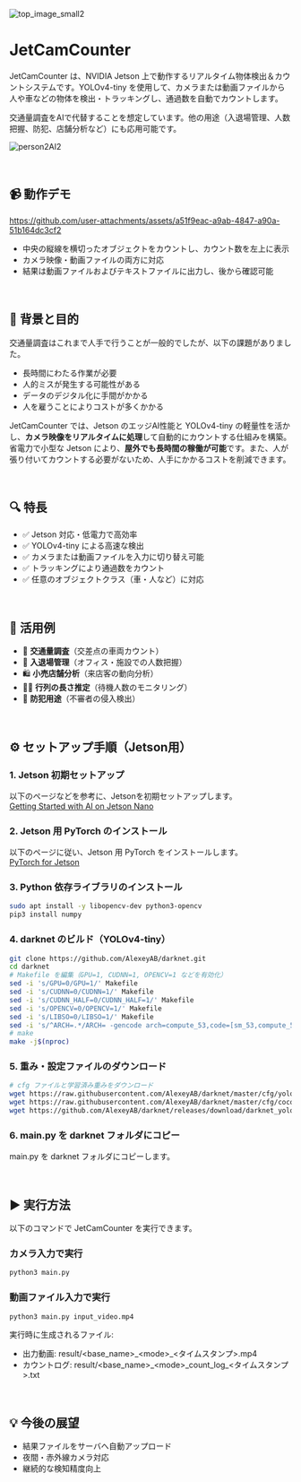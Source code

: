 ![top_image_small2](https://github.com/user-attachments/assets/ef3a3e48-1136-4012-99f2-6cd36a69b199)

# JetCamCounter

JetCamCounter は、NVIDIA Jetson 上で動作するリアルタイム物体検出＆カウントシステムです。YOLOv4-tiny を使用して、カメラまたは動画ファイルから人や車などの物体を検出・トラッキングし、通過数を自動でカウントします。

交通量調査をAIで代替することを想定しています。他の用途（入退場管理、人数把握、防犯、店舗分析など）にも応用可能です。

![person2AI2](https://github.com/user-attachments/assets/d2ac3db8-9a73-4508-bd0b-80800ccd0235)

<br/>

## 📹 動作デモ

https://github.com/user-attachments/assets/a51f9eac-a9ab-4847-a90a-51b164dc3cf2

- 中央の縦線を横切ったオブジェクトをカウントし、カウント数を左上に表示
- カメラ映像・動画ファイルの両方に対応
- 結果は動画ファイルおよびテキストファイルに出力し、後から確認可能

<br/>

## 🚀 背景と目的

交通量調査はこれまで人手で行うことが一般的でしたが、以下の課題がありました。

- 長時間にわたる作業が必要
- 人的ミスが発生する可能性がある
- データのデジタル化に手間がかかる
- 人を雇うことによりコストが多くかかる

JetCamCounter では、Jetson のエッジAI性能と YOLOv4-tiny の軽量性を活かし、**カメラ映像をリアルタイムに処理**して自動的にカウントする仕組みを構築。省電力で小型な Jetson により、**屋外でも長時間の稼働が可能**です。また、人が張り付いてカウントする必要がないため、人手にかかるコストを削減できます。

<br/>

## 🔍 特長

- ✅ Jetson 対応・低電力で高効率
- ✅ YOLOv4-tiny による高速な検出
- ✅ カメラまたは動画ファイルを入力に切り替え可能
- ✅ トラッキングにより通過数をカウント
- ✅ 任意のオブジェクトクラス（車・人など）に対応

<br/>

## 🧠 活用例

- 🚗 **交通量調査**（交差点の車両カウント）
- 🏢 **入退場管理**（オフィス・施設での人数把握）
- 🛍 **小売店舗分析**（来店客の動向分析）
- 🧍‍♂️ **行列の長さ推定**（待機人数のモニタリング）
- 🔐 **防犯用途**（不審者の侵入検出）

<br/>

## ⚙️ セットアップ手順（Jetson用）

### 1. Jetson 初期セットアップ

以下のページなどを参考に、Jetsonを初期セットアップします。  
[Getting Started with AI on Jetson Nano](https://learn.nvidia.com/courses/course-detail?course_id=course-v1:DLI+S-RX-02+V2)

### 2. Jetson 用 PyTorch のインストール
以下のページに従い、Jetson 用 PyTorch をインストールします。  
[PyTorch for Jetson](https://forums.developer.nvidia.com/t/pytorch-for-jetson/72048)


### 3. Python 依存ライブラリのインストール
```bash
sudo apt install -y libopencv-dev python3-opencv
pip3 install numpy
```

### 4. darknet のビルド（YOLOv4-tiny）
```bash
git clone https://github.com/AlexeyAB/darknet.git
cd darknet
# Makefile を編集（GPU=1, CUDNN=1, OPENCV=1 などを有効化）
sed -i 's/GPU=0/GPU=1/' Makefile
sed -i 's/CUDNN=0/CUDNN=1/' Makefile
sed -i 's/CUDNN_HALF=0/CUDNN_HALF=1/' Makefile
sed -i 's/OPENCV=0/OPENCV=1/' Makefile
sed -i 's/LIBSO=0/LIBSO=1/' Makefile
sed -i 's/^ARCH=.*/ARCH= -gencode arch=compute_53,code=[sm_53,compute_53]/' Makefile
# make
make -j$(nproc)
```

### 5. 重み・設定ファイルのダウンロード
```bash
# cfg ファイルと学習済み重みをダウンロード
wget https://raw.githubusercontent.com/AlexeyAB/darknet/master/cfg/yolov4-tiny.cfg -P cfg/
wget https://raw.githubusercontent.com/AlexeyAB/darknet/master/cfg/coco.data -P cfg/
wget https://github.com/AlexeyAB/darknet/releases/download/darknet_yolo_v4_pre/yolov4-tiny.weights
```

### 6. main.py を darknet フォルダにコピー
main.py を darknet フォルダにコピーします。

<br/>

## ▶️ 実行方法
以下のコマンドで JetCamCounter を実行できます。

### カメラ入力で実行
```bash
python3 main.py
```

### 動画ファイル入力で実行
```bash
python3 main.py input_video.mp4
```

実行時に生成されるファイル:  
- 出力動画: result/<base_name>\_\<mode>\_<タイムスタンプ>.mp4  
- カウントログ: result/<base_name>\_\<mode>_count_log\_\<タイムスタンプ>.txt

<br/>

## 💡 今後の展望
- 結果ファイルをサーバへ自動アップロード
- 夜間・赤外線カメラ対応
- 継続的な検知精度向上
